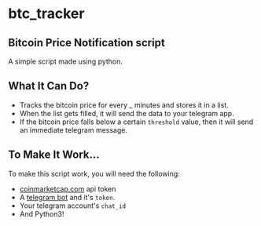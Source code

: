 # btc_tracker
## Bitcoin Price Notification script

A simple script made using python. 

## What It Can Do?

- Tracks the bitcoin price for every _ minutes and stores it in a list.
- When the list gets filled, it will send the data to your telegram app.
- If the bitcoin price falls below a certain `threshold` value, then it will send an immediate telegram message.

## To Make It Work...

To make this script work, you will need the following:

- <a href="https://pro.coinmarketcap.com/" target="_blank">coinmarketcap.com</a> api token
- A [telegram bot](https://core.telegram.org/bots#6-botfather) and it's `token`.
- Your telegram account's `chat_id`
- And Python3!
